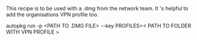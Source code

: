 This recipe is to be used with a .dmg from the network team.  It 's helpful to add the organisations VPN profile too.

autopkg run <RECIPE NAME> -p <PATH TO .DMG FILE> --key PROFILES=< PATH TO FOLDER WITH VPN PROFILE >
